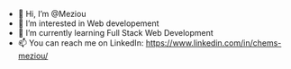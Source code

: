 - 👋 Hi, I’m @Meziou
- 👀 I’m interested in Web developement 
- 🌱 I’m currently learning Full Stack Web Development
- 📫 You can reach me on LinkedIn: https://www.linkedin.com/in/chems-meziou/

<!---
Meziou/Meziou is a ✨ special ✨ repository because its `README.md` (this file) appears on your GitHub profile.
You can click the Preview link to take a look at your changes.
--->
